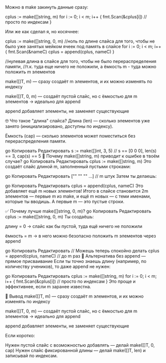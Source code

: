 Можно в make закинуть данные сразу:

cplus := make([]string, m)
for i := 0; i < m; i++ {
	fmt.Scan(&cplus[i]) // просто по индексам
}

Или же как сделал я, но косячнее:

cplus := make([]string, 0, m) 
//ноль по длине слайса для того, чтобы не было уже занятых мейком ячеек под память в слайсе
for i := 0; i < m; i++ {
	fmt.Scan(&nameC)
	cplus = append(cplus, nameC)
}

//нулевая длина в слайсе для того, чтобы не было перераспределения памяти,
//т.к. туда еще ничего не положили, а ёмкость m - туда можно положить m элементов

make([]T, m) — сразу создаёт m элементов, и их можно изменять по индексу

make([]T, 0, m) — создаёт пустой слайс, но с ёмкостью для m элементов → идеально для append

append добавляет элементы, не заменяет существующие

🤓 Что такое "длина" слайса?
Длина (len) — сколько элементов уже занято (инициализировано, доступны по индексу).

Ёмкость (cap) — сколько элементов может поместиться без перераспределения памяти.

go
Копировать
Редактировать
s := make([]int, 3, 5)
// s == [0 0 0], len(s) == 3, cap(s) == 5
🔴 Почему make([]string, m) приводит к ошибке в твоём случае?
go
Копировать
Редактировать
cplus := make([]string, m)
Это создаёт слайс длиной m, заполненный пустыми строками:

go
Копировать
Редактировать
["" "" "" ...] // m штук
Затем ты делаешь:

go
Копировать
Редактировать
cplus = append(cplus, nameC)
Это добавляет ещё m новых элементов! Итого в слайсе становится 2m элементов — первые m из make, и ещё m новых — с теми именами, которые ты вводишь. А первые m — это пустые строки.

✅ Почему лучше make([]string, 0, m)?
go
Копировать
Редактировать
cplus := make([]string, 0, m)
Ты создаёшь:

длину = 0 → слайс как бы пустой, туда ещё ничего не положили

ёмкость = m → в него можно безопасно положить m элементов через append

go
Копировать
Редактировать
// Можешь теперь спокойно делать
cplus = append(cplus, nameC) // до m раз
🔧 Альтернатива без append — прямое присваивание
Если ты точно знаешь длину (например, по количеству учеников), то даже append не нужен:

go
Копировать
Редактировать
cplus := make([]string, m)
for i := 0; i < m; i++ {
	fmt.Scan(&cplus[i]) // просто по индексам
}
Это проще и эффективнее, если m заранее известна.

📌 Вывод
make([]T, m) — сразу создаёт m элементов, и их можно изменять по индексу

make([]T, 0, m) — создаёт пустой слайс, но с ёмкостью для m элементов → идеально для append

append добавляет элементы, не заменяет существующие

Если коротко:

Нужен пустой слайс с возможностью добавлять — делай make([]T, 0, cap)
Нужен слайс фиксированной длины — делай make([]T, len) и записывай по индексам.